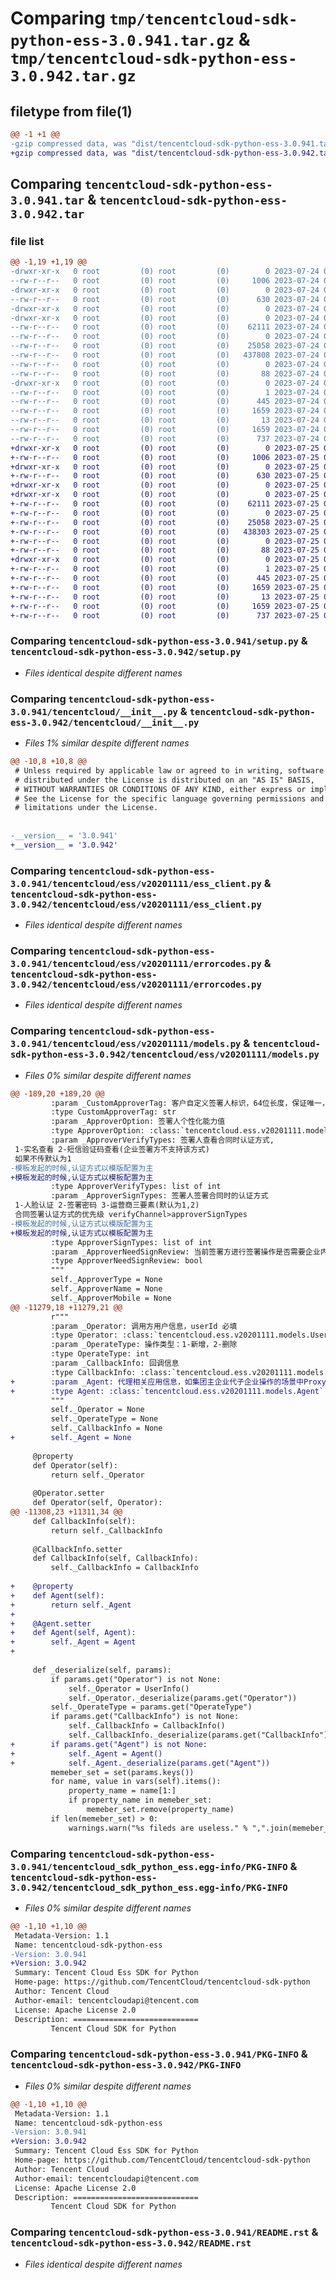 # Comparing `tmp/tencentcloud-sdk-python-ess-3.0.941.tar.gz` & `tmp/tencentcloud-sdk-python-ess-3.0.942.tar.gz`

## filetype from file(1)

```diff
@@ -1 +1 @@
-gzip compressed data, was "dist/tencentcloud-sdk-python-ess-3.0.941.tar", last modified: Mon Jul 24 00:36:55 2023, max compression
+gzip compressed data, was "dist/tencentcloud-sdk-python-ess-3.0.942.tar", last modified: Tue Jul 25 04:18:00 2023, max compression
```

## Comparing `tencentcloud-sdk-python-ess-3.0.941.tar` & `tencentcloud-sdk-python-ess-3.0.942.tar`

### file list

```diff
@@ -1,19 +1,19 @@
-drwxr-xr-x   0 root         (0) root         (0)        0 2023-07-24 00:36:55.000000 tencentcloud-sdk-python-ess-3.0.941/
--rw-r--r--   0 root         (0) root         (0)     1006 2023-07-24 00:36:55.000000 tencentcloud-sdk-python-ess-3.0.941/setup.py
-drwxr-xr-x   0 root         (0) root         (0)        0 2023-07-24 00:36:55.000000 tencentcloud-sdk-python-ess-3.0.941/tencentcloud/
--rw-r--r--   0 root         (0) root         (0)      630 2023-07-24 00:36:55.000000 tencentcloud-sdk-python-ess-3.0.941/tencentcloud/__init__.py
-drwxr-xr-x   0 root         (0) root         (0)        0 2023-07-24 00:36:55.000000 tencentcloud-sdk-python-ess-3.0.941/tencentcloud/ess/
-drwxr-xr-x   0 root         (0) root         (0)        0 2023-07-24 00:36:55.000000 tencentcloud-sdk-python-ess-3.0.941/tencentcloud/ess/v20201111/
--rw-r--r--   0 root         (0) root         (0)    62111 2023-07-24 00:36:55.000000 tencentcloud-sdk-python-ess-3.0.941/tencentcloud/ess/v20201111/ess_client.py
--rw-r--r--   0 root         (0) root         (0)        0 2023-07-24 00:36:55.000000 tencentcloud-sdk-python-ess-3.0.941/tencentcloud/ess/v20201111/__init__.py
--rw-r--r--   0 root         (0) root         (0)    25058 2023-07-24 00:36:55.000000 tencentcloud-sdk-python-ess-3.0.941/tencentcloud/ess/v20201111/errorcodes.py
--rw-r--r--   0 root         (0) root         (0)   437808 2023-07-24 00:36:55.000000 tencentcloud-sdk-python-ess-3.0.941/tencentcloud/ess/v20201111/models.py
--rw-r--r--   0 root         (0) root         (0)        0 2023-07-24 00:36:55.000000 tencentcloud-sdk-python-ess-3.0.941/tencentcloud/ess/__init__.py
--rw-r--r--   0 root         (0) root         (0)       88 2023-07-24 00:36:55.000000 tencentcloud-sdk-python-ess-3.0.941/setup.cfg
-drwxr-xr-x   0 root         (0) root         (0)        0 2023-07-24 00:36:55.000000 tencentcloud-sdk-python-ess-3.0.941/tencentcloud_sdk_python_ess.egg-info/
--rw-r--r--   0 root         (0) root         (0)        1 2023-07-24 00:36:55.000000 tencentcloud-sdk-python-ess-3.0.941/tencentcloud_sdk_python_ess.egg-info/dependency_links.txt
--rw-r--r--   0 root         (0) root         (0)      445 2023-07-24 00:36:55.000000 tencentcloud-sdk-python-ess-3.0.941/tencentcloud_sdk_python_ess.egg-info/SOURCES.txt
--rw-r--r--   0 root         (0) root         (0)     1659 2023-07-24 00:36:55.000000 tencentcloud-sdk-python-ess-3.0.941/tencentcloud_sdk_python_ess.egg-info/PKG-INFO
--rw-r--r--   0 root         (0) root         (0)       13 2023-07-24 00:36:55.000000 tencentcloud-sdk-python-ess-3.0.941/tencentcloud_sdk_python_ess.egg-info/top_level.txt
--rw-r--r--   0 root         (0) root         (0)     1659 2023-07-24 00:36:55.000000 tencentcloud-sdk-python-ess-3.0.941/PKG-INFO
--rw-r--r--   0 root         (0) root         (0)      737 2023-07-24 00:36:55.000000 tencentcloud-sdk-python-ess-3.0.941/README.rst
+drwxr-xr-x   0 root         (0) root         (0)        0 2023-07-25 04:18:00.000000 tencentcloud-sdk-python-ess-3.0.942/
+-rw-r--r--   0 root         (0) root         (0)     1006 2023-07-25 04:18:00.000000 tencentcloud-sdk-python-ess-3.0.942/setup.py
+drwxr-xr-x   0 root         (0) root         (0)        0 2023-07-25 04:18:00.000000 tencentcloud-sdk-python-ess-3.0.942/tencentcloud/
+-rw-r--r--   0 root         (0) root         (0)      630 2023-07-25 04:18:00.000000 tencentcloud-sdk-python-ess-3.0.942/tencentcloud/__init__.py
+drwxr-xr-x   0 root         (0) root         (0)        0 2023-07-25 04:18:00.000000 tencentcloud-sdk-python-ess-3.0.942/tencentcloud/ess/
+drwxr-xr-x   0 root         (0) root         (0)        0 2023-07-25 04:18:00.000000 tencentcloud-sdk-python-ess-3.0.942/tencentcloud/ess/v20201111/
+-rw-r--r--   0 root         (0) root         (0)    62111 2023-07-25 04:18:00.000000 tencentcloud-sdk-python-ess-3.0.942/tencentcloud/ess/v20201111/ess_client.py
+-rw-r--r--   0 root         (0) root         (0)        0 2023-07-25 04:18:00.000000 tencentcloud-sdk-python-ess-3.0.942/tencentcloud/ess/v20201111/__init__.py
+-rw-r--r--   0 root         (0) root         (0)    25058 2023-07-25 04:18:00.000000 tencentcloud-sdk-python-ess-3.0.942/tencentcloud/ess/v20201111/errorcodes.py
+-rw-r--r--   0 root         (0) root         (0)   438303 2023-07-25 04:18:00.000000 tencentcloud-sdk-python-ess-3.0.942/tencentcloud/ess/v20201111/models.py
+-rw-r--r--   0 root         (0) root         (0)        0 2023-07-25 04:18:00.000000 tencentcloud-sdk-python-ess-3.0.942/tencentcloud/ess/__init__.py
+-rw-r--r--   0 root         (0) root         (0)       88 2023-07-25 04:18:00.000000 tencentcloud-sdk-python-ess-3.0.942/setup.cfg
+drwxr-xr-x   0 root         (0) root         (0)        0 2023-07-25 04:18:00.000000 tencentcloud-sdk-python-ess-3.0.942/tencentcloud_sdk_python_ess.egg-info/
+-rw-r--r--   0 root         (0) root         (0)        1 2023-07-25 04:18:00.000000 tencentcloud-sdk-python-ess-3.0.942/tencentcloud_sdk_python_ess.egg-info/dependency_links.txt
+-rw-r--r--   0 root         (0) root         (0)      445 2023-07-25 04:18:00.000000 tencentcloud-sdk-python-ess-3.0.942/tencentcloud_sdk_python_ess.egg-info/SOURCES.txt
+-rw-r--r--   0 root         (0) root         (0)     1659 2023-07-25 04:18:00.000000 tencentcloud-sdk-python-ess-3.0.942/tencentcloud_sdk_python_ess.egg-info/PKG-INFO
+-rw-r--r--   0 root         (0) root         (0)       13 2023-07-25 04:18:00.000000 tencentcloud-sdk-python-ess-3.0.942/tencentcloud_sdk_python_ess.egg-info/top_level.txt
+-rw-r--r--   0 root         (0) root         (0)     1659 2023-07-25 04:18:00.000000 tencentcloud-sdk-python-ess-3.0.942/PKG-INFO
+-rw-r--r--   0 root         (0) root         (0)      737 2023-07-25 04:18:00.000000 tencentcloud-sdk-python-ess-3.0.942/README.rst
```

### Comparing `tencentcloud-sdk-python-ess-3.0.941/setup.py` & `tencentcloud-sdk-python-ess-3.0.942/setup.py`

 * *Files identical despite different names*

### Comparing `tencentcloud-sdk-python-ess-3.0.941/tencentcloud/__init__.py` & `tencentcloud-sdk-python-ess-3.0.942/tencentcloud/__init__.py`

 * *Files 1% similar despite different names*

```diff
@@ -10,8 +10,8 @@
 # Unless required by applicable law or agreed to in writing, software
 # distributed under the License is distributed on an "AS IS" BASIS,
 # WITHOUT WARRANTIES OR CONDITIONS OF ANY KIND, either express or implied.
 # See the License for the specific language governing permissions and
 # limitations under the License.
 
 
-__version__ = '3.0.941'
+__version__ = '3.0.942'
```

### Comparing `tencentcloud-sdk-python-ess-3.0.941/tencentcloud/ess/v20201111/ess_client.py` & `tencentcloud-sdk-python-ess-3.0.942/tencentcloud/ess/v20201111/ess_client.py`

 * *Files identical despite different names*

### Comparing `tencentcloud-sdk-python-ess-3.0.941/tencentcloud/ess/v20201111/errorcodes.py` & `tencentcloud-sdk-python-ess-3.0.942/tencentcloud/ess/v20201111/errorcodes.py`

 * *Files identical despite different names*

### Comparing `tencentcloud-sdk-python-ess-3.0.941/tencentcloud/ess/v20201111/models.py` & `tencentcloud-sdk-python-ess-3.0.942/tencentcloud/ess/v20201111/models.py`

 * *Files 0% similar despite different names*

```diff
@@ -189,20 +189,20 @@
         :param _CustomApproverTag: 客户自定义签署人标识，64位长度，保证唯一，非企微场景不使用此字段
         :type CustomApproverTag: str
         :param _ApproverOption: 签署人个性化能力值
         :type ApproverOption: :class:`tencentcloud.ess.v20201111.models.ApproverOption`
         :param _ApproverVerifyTypes: 签署人查看合同时认证方式, 
 1-实名查看 2-短信验证码查看(企业签署方不支持该方式)
 如果不传默认为1
-模板发起的时候,认证方式以模版配置为主
+模板发起的时候,认证方式以模板配置为主
         :type ApproverVerifyTypes: list of int
         :param _ApproverSignTypes: 签署人签署合同时的认证方式
 1-人脸认证 2-签署密码 3-运营商三要素(默认为1,2)
 合同签署认证方式的优先级 verifyChannel>approverSignTypes
-模板发起的时候,认证方式以模版配置为主
+模板发起的时候,认证方式以模板配置为主
         :type ApproverSignTypes: list of int
         :param _ApproverNeedSignReview: 当前签署方进行签署操作是否需要企业内部审批，true 则为需要。为个人签署方时则由发起方企业审核。	
         :type ApproverNeedSignReview: bool
         """
         self._ApproverType = None
         self._ApproverName = None
         self._ApproverMobile = None
@@ -11279,18 +11279,21 @@
         r"""
         :param _Operator: 调用方用户信息，userId 必填
         :type Operator: :class:`tencentcloud.ess.v20201111.models.UserInfo`
         :param _OperateType: 操作类型：1-新增，2-删除
         :type OperateType: int
         :param _CallbackInfo: 回调信息
         :type CallbackInfo: :class:`tencentcloud.ess.v20201111.models.CallbackInfo`
+        :param _Agent: 代理相关应用信息，如集团主企业代子企业操作的场景中ProxyOrganizationId必填
+        :type Agent: :class:`tencentcloud.ess.v20201111.models.Agent`
         """
         self._Operator = None
         self._OperateType = None
         self._CallbackInfo = None
+        self._Agent = None
 
     @property
     def Operator(self):
         return self._Operator
 
     @Operator.setter
     def Operator(self, Operator):
@@ -11308,23 +11311,34 @@
     def CallbackInfo(self):
         return self._CallbackInfo
 
     @CallbackInfo.setter
     def CallbackInfo(self, CallbackInfo):
         self._CallbackInfo = CallbackInfo
 
+    @property
+    def Agent(self):
+        return self._Agent
+
+    @Agent.setter
+    def Agent(self, Agent):
+        self._Agent = Agent
+
 
     def _deserialize(self, params):
         if params.get("Operator") is not None:
             self._Operator = UserInfo()
             self._Operator._deserialize(params.get("Operator"))
         self._OperateType = params.get("OperateType")
         if params.get("CallbackInfo") is not None:
             self._CallbackInfo = CallbackInfo()
             self._CallbackInfo._deserialize(params.get("CallbackInfo"))
+        if params.get("Agent") is not None:
+            self._Agent = Agent()
+            self._Agent._deserialize(params.get("Agent"))
         memeber_set = set(params.keys())
         for name, value in vars(self).items():
             property_name = name[1:]
             if property_name in memeber_set:
                 memeber_set.remove(property_name)
         if len(memeber_set) > 0:
             warnings.warn("%s fileds are useless." % ",".join(memeber_set))
```

### Comparing `tencentcloud-sdk-python-ess-3.0.941/tencentcloud_sdk_python_ess.egg-info/PKG-INFO` & `tencentcloud-sdk-python-ess-3.0.942/tencentcloud_sdk_python_ess.egg-info/PKG-INFO`

 * *Files 0% similar despite different names*

```diff
@@ -1,10 +1,10 @@
 Metadata-Version: 1.1
 Name: tencentcloud-sdk-python-ess
-Version: 3.0.941
+Version: 3.0.942
 Summary: Tencent Cloud Ess SDK for Python
 Home-page: https://github.com/TencentCloud/tencentcloud-sdk-python
 Author: Tencent Cloud
 Author-email: tencentcloudapi@tencent.com
 License: Apache License 2.0
 Description: ============================
         Tencent Cloud SDK for Python
```

### Comparing `tencentcloud-sdk-python-ess-3.0.941/PKG-INFO` & `tencentcloud-sdk-python-ess-3.0.942/PKG-INFO`

 * *Files 0% similar despite different names*

```diff
@@ -1,10 +1,10 @@
 Metadata-Version: 1.1
 Name: tencentcloud-sdk-python-ess
-Version: 3.0.941
+Version: 3.0.942
 Summary: Tencent Cloud Ess SDK for Python
 Home-page: https://github.com/TencentCloud/tencentcloud-sdk-python
 Author: Tencent Cloud
 Author-email: tencentcloudapi@tencent.com
 License: Apache License 2.0
 Description: ============================
         Tencent Cloud SDK for Python
```

### Comparing `tencentcloud-sdk-python-ess-3.0.941/README.rst` & `tencentcloud-sdk-python-ess-3.0.942/README.rst`

 * *Files identical despite different names*

